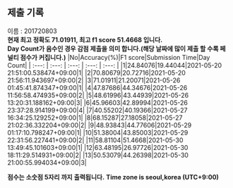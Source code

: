 


  
## 제출 기록  
이름 : 201720803  
**현재 최고 정확도 71.01911, 최고 f1 score 51.4668 입니다.**  
**Day Count가 음수인 경우 감점 제출을 의미 합니다.(해당 날짜에 많이 제출 할 수록 페널티 점수가 커집니다.)**
|No|Accuracy(%)|F1 score|Submission Time|Day Count|
| :---: | :---: | :---: | :---: | :---: |
|1|24.84076|19.44044|2021-05-20 21:51:00.538474+09:00|1|
|2|70.80679|20.72716|2021-05-20 21:56:11.943697+09:00|2|
|3|71.01911|21.20071|2021-05-26 01:45:41.874347+09:00|1|
|4|47.87686|44.34676|2021-05-26 11:56:58.474935+09:00|2|
|5|48.61996|43.44939|2021-05-26 13:20:31.188162+09:00|3|
|6|45.96603|42.89994|2021-05-26 23:37:28.914199+09:00|4|
|7|40.55202|40.19366|2021-05-27 16:34:25.129252+09:00|1|
|8|68.15287|27.18058|2021-05-27 21:02:36.332204+09:00|2|
|9|48.93843|44.77606|2021-05-29 01:17:10.798247+09:00|1|
|10|51.38004|43.85003|2021-05-29 22:31:56.227441+09:00|2|
|11|58.81104|51.4668|2021-05-30 13:49:45.101603+09:00|1|
|12|63.48195|26.97726|2021-05-30 18:11:29.514931+09:00|2|
|13|50.53079|44.26398|2021-05-30 21:00:55.994034+09:00|3|


**점수는 소숫점 5자리 까지 출력됩니다.**
**Time zone is seoul,korea (UTC+9:00)**
